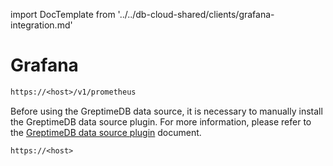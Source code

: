 import DocTemplate from '../../db-cloud-shared/clients/grafana-integration.md' 

# Grafana

<DocTemplate>

<div id="prometheus-server-url">

```txt
https://<host>/v1/prometheus
```

</div>

<div id="data-source-plugin-intro">

Before using the GreptimeDB data source, it is necessary to manually install the GreptimeDB data source plugin.
For more information,
please refer to the [GreptimeDB data source plugin](https://docs.greptime.com/user-guide/clients/grafana##greptimedb-data-source-plugin) document.

</div>

<div id="greptime-data-source-connection-url">

```txt
https://<host>
```

</div>

</DocTemplate>
